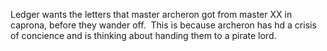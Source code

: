 Ledger wants the letters that master archeron got from master XX in caprona, before they wander off.  This is because archeron has hd a crisis of concience and is thinking about handing them to a pirate lord.